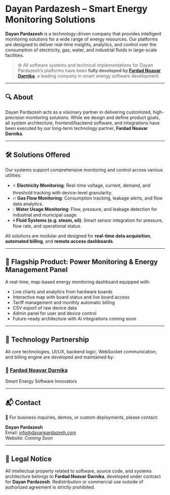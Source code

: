 # Dayan Pardazesh – Smart Energy Monitoring Solutions

**Dayan Pardazesh** is a technology-driven company that provides intelligent monitoring solutions for a wide range of energy resources. Our platforms are designed to deliver real-time insights, analytics, and control over the consumption of electricity, gas, water, and industrial fluids in large-scale facilities.

> ⚙️ All software systems and technical implementations for Dayan Pardazesh’s platforms have been **fully developed by [Fardad Noavar Darnika](https://fardad.tech)**, a leading company in smart energy software development.

---

## 🔍 About

Dayan Pardazesh acts as a visionary partner in delivering customized, high-precision monitoring solutions. While we design and define product goals, all system architecture, frontend/backend software, and integrations have been executed by our long-term technology partner, **Fardad Noavar Darnika**.

---

## 🛠️ Solutions Offered

Our systems support comprehensive monitoring and control across various utilities:

- ⚡ **Electricity Monitoring**: Real-time voltage, current, demand, and threshold tracking with device-level granularity.
- 🔥 **Gas Flow Monitoring**: Consumption tracking, leakage alerts, and flow data analytics.
- 💧 **Water Usage Monitoring**: Flow, pressure, and leakage detection for industrial and municipal usage.
- 🌀 **Fluid Systems (e.g. steam, oil)**: Smart sensor integration for pressure, flow rate, and operational status.

All solutions are modular and designed for **real-time data acquisition**, **automated billing**, and **remote access dashboards**.

---

## 🎯 Flagship Product: Power Monitoring & Energy Management Panel

A real-time, map-based energy monitoring dashboard equipped with:

- Live charts and analytics from hardware boards
- Interactive map with board status and live board access
- Tariff management and monthly automatic billing
- CSV export of raw device data
- Admin panel for user and device control
- Future-ready architecture with AI integrations coming soon

---

## 🤝 Technology Partnership

All core technologies, UI/UX, backend logic, WebSocket communication, and billing engine are developed and maintained by:

### 🧠 [Fardad Noavar Darnika](https://fardad.tech)  
Smart Energy Software Innovators

---

## 📬 Contact

📧 For business inquiries, demos, or custom deployments, please contact:

**Dayan Pardazesh**  
Email: info@dayanpardazesh.com  
Website: _Coming Soon_

---

## 📝 Legal Notice

All intellectual property related to software, source code, and systems architecture belongs to **Fardad Noavar Darnika**, developed under contract for **Dayan Pardazesh**. Redistribution or commercial use outside of authorized agreement is strictly prohibited.
